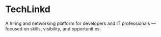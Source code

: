 # TechLinkd
A hiring and networking platform for developers and IT professionals — focused on skills, visibility, and opportunities.
